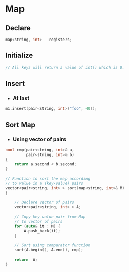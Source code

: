 # Map

## Declare

```c++
map<string, int>   registers;
```

## Initialize

```c++
// All keys will return a value of int() which is 0.

```

## Insert

* ### At last
```c++
m1.insert(pair<string, int>("foo", 40));
```
<!-- * ###  At ith position
```c++
 vec.insert(vec.begin() + i, 7);  
 ```-->

## Sort Map

* ### Using vector of pairs
```c++
bool cmp(pair<string, int>& a,
         pair<string, int>& b)
{
    return a.second < b.second;
}
  
// Function to sort the map according
// to value in a (key-value) pairs
vector<pair<string, int> > sort(map<string, int>& M)
{
  
    // Declare vector of pairs
    vector<pair<string, int> > A;
  
    // Copy key-value pair from Map
    // to vector of pairs
    for (auto& it : M) {
        A.push_back(it);
    }
  
    // Sort using comparator function
    sort(A.begin(), A.end(), cmp);
  
    return  A;
}
```
